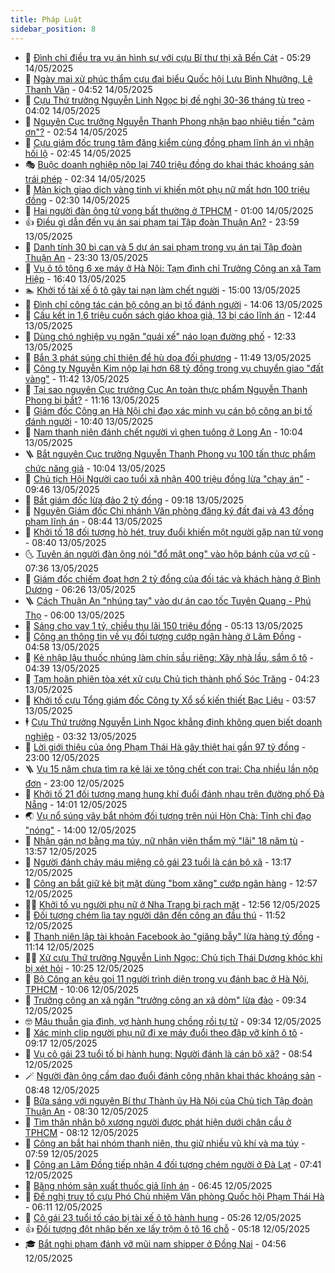 ```yaml
---
title: Pháp Luật
sidebar_position: 8
---
```


<!-- dantri-phap-luat:START -->
- 🌊 [Đình chỉ điều tra vụ án hình sự với cựu Bí thư thị xã Bến Cát](https://dantri.com.vn/phap-luat/dinh-chi-dieu-tra-vu-an-hinh-su-voi-cuu-bi-thu-thi-xa-ben-cat-20250514115031597.htm) - 05:29 14/05/2025
- 🐲 [Ngày mai xử phúc thẩm cựu đại biểu Quốc hội Lưu Bình Nhưỡng, Lê Thanh Vân](https://dantri.com.vn/phap-luat/ngay-mai-xu-phuc-tham-cuu-dai-bieu-quoc-hoi-luu-binh-nhuong-le-thanh-van-20250514115045852.htm) - 04:52 14/05/2025
- 🌁 [Cựu Thứ trưởng Nguyễn Linh Ngọc bị đề nghị 30-36 tháng tù treo](https://dantri.com.vn/phap-luat/cuu-thu-truong-nguyen-linh-ngoc-bi-de-nghi-30-36-thang-tu-treo-20250514104219427.htm) - 04:02 14/05/2025
- 🎃 [Nguyên Cục trưởng Nguyễn Thanh Phong nhận bao nhiêu tiền &quot;cảm ơn&quot;?](https://dantri.com.vn/phap-luat/nguyen-cuc-truong-nguyen-thanh-phong-nhan-bao-nhieu-tien-cam-on-20250514090745907.htm) - 02:54 14/05/2025
- 🦅 [Cựu giám đốc trung tâm đăng kiểm cùng đồng phạm lĩnh án vì nhận hối lộ](https://dantri.com.vn/phap-luat/cuu-giam-doc-trung-tam-dang-kiem-cung-dong-pham-linh-an-vi-nhan-hoi-lo-20250513212510073.htm) - 02:45 14/05/2025
- 🎭 [Buộc doanh nghiệp nộp lại 740 triệu đồng do khai thác khoáng sản trái phép](https://dantri.com.vn/phap-luat/buoc-doanh-nghiep-nop-lai-740-trieu-dong-do-khai-thac-khoang-san-trai-phep-20250514083942195.htm) - 02:34 14/05/2025
- 🤗 [Màn kịch giao dịch vàng tinh vi khiến một phụ nữ mất hơn 100 triệu đồng](https://dantri.com.vn/phap-luat/man-kich-giao-dich-vang-tinh-vi-khien-mot-phu-nu-mat-hon-100-trieu-dong-20250514082858068.htm) - 02:30 14/05/2025
- 🚀 [Hai người đàn ông tử vong bất thường ở TPHCM](https://dantri.com.vn/phap-luat/hai-nguoi-dan-ong-tu-vong-bat-thuong-o-tphcm-20250514075057374.htm) - 01:00 14/05/2025
- 👍 [Điều gì dẫn đến vụ án sai phạm tại Tập đoàn Thuận An?](https://dantri.com.vn/phap-luat/dieu-gi-dan-den-vu-an-sai-pham-tai-tap-doan-thuan-an-20250514000922409.htm) - 23:59 13/05/2025
- 🧐 [Danh tính 30 bị can và 5 dự án sai phạm trong vụ án tại Tập đoàn Thuận An](https://dantri.com.vn/phap-luat/danh-tinh-30-bi-can-va-5-du-an-sai-pham-trong-vu-an-tai-tap-doan-thuan-an-20250513231812827.htm) - 23:30 13/05/2025
- 🫶 [Vụ ô tô tông 6 xe máy ở Hà Nội: Tạm đình chỉ Trưởng Công an xã Tam Hiệp](https://dantri.com.vn/phap-luat/vu-o-to-tong-6-xe-may-o-ha-noi-tam-dinh-chi-truong-cong-an-xa-tam-hiep-20250513233542300.htm) - 16:40 13/05/2025
- 🏊 [Khởi tố tài xế ô tô gây tai nạn làm chết người](https://dantri.com.vn/phap-luat/khoi-to-tai-xe-o-to-gay-tai-nan-lam-chet-nguoi-20250513215121932.htm) - 15:00 13/05/2025
- 🌋 [Đình chỉ công tác cán bộ công an bị tố đánh người](https://dantri.com.vn/phap-luat/dinh-chi-cong-tac-can-bo-cong-an-bi-to-danh-nguoi-20250513210415219.htm) - 14:06 13/05/2025
- 👹 [Cấu kết in 1,6 triệu cuốn sách giáo khoa giả, 13 bị cáo lĩnh án](https://dantri.com.vn/phap-luat/cau-ket-in-16-trieu-cuon-sach-giao-khoa-gia-13-bi-cao-linh-an-20250513193025282.htm) - 12:44 13/05/2025
- 🫣 [Dùng chó nghiệp vụ ngăn &quot;quái xế&quot; náo loạn đường phố](https://dantri.com.vn/phap-luat/dung-cho-nghiep-vu-ngan-quai-xe-nao-loan-duong-pho-20250513191625851.htm) - 12:33 13/05/2025
- 🎃 [Bắn 3 phát súng chỉ thiên để hù dọa đối phương](https://dantri.com.vn/phap-luat/ban-3-phat-sung-chi-thien-de-hu-doa-doi-phuong-20250513182858429.htm) - 11:49 13/05/2025
- 🌝 [Công ty Nguyễn Kim nộp lại hơn 68 tỷ đồng trong vụ chuyển giao &quot;đất vàng&quot;](https://dantri.com.vn/phap-luat/cong-ty-nguyen-kim-nop-lai-hon-68-ty-dong-trong-vu-chuyen-giao-dat-vang-20250513180022302.htm) - 11:42 13/05/2025
- 🚀 [Tại sao nguyên Cục trưởng Cục An toàn thực phẩm Nguyễn Thanh Phong bị bắt?](https://dantri.com.vn/phap-luat/tai-sao-nguyen-cuc-truong-cuc-an-toan-thuc-pham-nguyen-thanh-phong-bi-bat-20250513181122848.htm) - 11:16 13/05/2025
- 🥷 [Giám đốc Công an Hà Nội chỉ đạo xác minh vụ cán bộ công an bị tố đánh người](https://dantri.com.vn/phap-luat/giam-doc-cong-an-ha-noi-chi-dao-xac-minh-vu-can-bo-cong-an-bi-to-danh-nguoi-20250513173521189.htm) - 10:40 13/05/2025
- 👺 [Nam thanh niên đánh chết người vì ghen tuông ở Long An](https://dantri.com.vn/phap-luat/nam-thanh-nien-danh-chet-nguoi-vi-ghen-tuong-o-long-an-20250513161921055.htm) - 10:04 13/05/2025
- 🪜 [Bắt nguyên Cục trưởng Nguyễn Thanh Phong vụ 100 tấn thực phẩm chức năng giả](https://dantri.com.vn/phap-luat/bat-nguyen-cuc-truong-nguyen-thanh-phong-vu-100-tan-thuc-pham-chuc-nang-gia-20250513164657505.htm) - 10:04 13/05/2025
- 🦄 [Chủ tịch Hội Người cao tuổi xã nhận 400 triệu đồng lừa &quot;chạy án&quot;](https://dantri.com.vn/phap-luat/chu-tich-hoi-nguoi-cao-tuoi-xa-nhan-400-trieu-dong-lua-chay-an-20250513161721567.htm) - 09:46 13/05/2025
- 🦍 [Bắt giám đốc lừa đảo 2 tỷ đồng](https://dantri.com.vn/phap-luat/bat-giam-doc-lua-dao-2-ty-dong-20250513153559514.htm) - 09:18 13/05/2025
- 🌁 [Nguyên Giám đốc Chi nhánh Văn phòng đăng ký đất đai và 43 đồng phạm lĩnh án](https://dantri.com.vn/phap-luat/nguyen-giam-doc-chi-nhanh-van-phong-dang-ky-dat-dai-va-43-dong-pham-linh-an-20250513153850570.htm) - 08:44 13/05/2025
- 💯 [Khởi tố 18 đối tượng hò hét, truy đuổi khiến một người gặp nạn tử vong](https://dantri.com.vn/phap-luat/khoi-to-18-doi-tuong-ho-het-truy-duoi-khien-mot-nguoi-gap-nan-tu-vong-20250513151816967.htm) - 08:40 13/05/2025
- 🌜 [Tuyên án người đàn ông nói &quot;đổ mật ong&quot; vào hộp bánh của vợ cũ](https://dantri.com.vn/phap-luat/tuyen-an-nguoi-dan-ong-noi-do-mat-ong-vao-hop-banh-cua-vo-cu-20250513123026390.htm) - 07:36 13/05/2025
- 👹 [Giám đốc chiếm đoạt hơn 2 tỷ đồng của đối tác và khách hàng ở Bình Dương](https://dantri.com.vn/phap-luat/giam-doc-chiem-doat-hon-2-ty-dong-cua-doi-tac-va-khach-hang-o-binh-duong-20250513121959949.htm) - 06:26 13/05/2025
- 🪜 [Cách Thuận An &quot;nhúng tay&quot; vào dự án cao tốc Tuyên Quang - Phú Thọ](https://dantri.com.vn/phap-luat/cach-thuan-an-nhung-tay-vao-du-an-cao-toc-tuyen-quang-phu-tho-20250513124514646.htm) - 06:00 13/05/2025
- 🦩 [Sáng cho vay 1 tỷ, chiều thu lãi 150 triệu đồng](https://dantri.com.vn/phap-luat/sang-cho-vay-1-ty-chieu-thu-lai-150-trieu-dong-20250513111701027.htm) - 05:13 13/05/2025
- 💂 [Công an thông tin về vụ đối tượng cướp ngân hàng ở Lâm Đồng](https://dantri.com.vn/phap-luat/cong-an-thong-tin-ve-vu-doi-tuong-cuop-ngan-hang-o-lam-dong-20250513113054455.htm) - 04:58 13/05/2025
- 💃 [Kẻ nhập lậu thuốc nhúng làm chín sầu riêng: Xây nhà lầu, sắm ô tô](https://dantri.com.vn/phap-luat/ke-nhap-lau-thuoc-nhung-lam-chin-sau-rieng-xay-nha-lau-sam-o-to-20250513110700766.htm) - 04:39 13/05/2025
- 🧐 [Tạm hoãn phiên tòa xét xử cựu Chủ tịch thành phố Sóc Trăng](https://dantri.com.vn/phap-luat/tam-hoan-phien-toa-xet-xu-cuu-chu-tich-thanh-pho-soc-trang-20250513103601131.htm) - 04:23 13/05/2025
- 🤗 [Khởi tố cựu Tổng giám đốc Công ty Xổ số kiến thiết Bạc Liêu](https://dantri.com.vn/phap-luat/khoi-to-cuu-tong-giam-doc-cong-ty-xo-so-kien-thiet-bac-lieu-20250513100616307.htm) - 03:57 13/05/2025
- 🕴 [Cựu Thứ trưởng Nguyễn Linh Ngọc khẳng định không quen biết doanh nghiệp](https://dantri.com.vn/phap-luat/cuu-thu-truong-nguyen-linh-ngoc-khang-dinh-khong-quen-biet-doanh-nghiep-20250513101408445.htm) - 03:32 13/05/2025
- 🐎 [Lời giới thiệu của ông Phạm Thái Hà gây thiệt hại gần 97 tỷ đồng](https://dantri.com.vn/phap-luat/loi-gioi-thieu-cua-ong-pham-thai-ha-gay-thiet-hai-gan-97-ty-dong-20250512232054109.htm) - 23:00 12/05/2025
- 🪜 [Vụ 15 năm chưa tìm ra kẻ lái xe tông chết con trai: Cha nhiều lần nộp đơn](https://dantri.com.vn/phap-luat/vu-15-nam-chua-tim-ra-ke-lai-xe-tong-chet-con-trai-cha-nhieu-lan-nop-don-20250512204405928.htm) - 23:00 12/05/2025
- 🤭 [Khởi tố 21 đối tượng mang hung khí đuổi đánh nhau trên đường phố Đà Nẵng](https://dantri.com.vn/phap-luat/khoi-to-21-doi-tuong-mang-hung-khi-duoi-danh-nhau-tren-duong-pho-da-nang-20250512202608027.htm) - 14:01 12/05/2025
- 🌏 [Vụ nổ súng vây bắt nhóm đối tượng trên núi Hòn Chà: Tỉnh chỉ đạo &quot;nóng&quot;](https://dantri.com.vn/phap-luat/vu-no-sung-vay-bat-nhom-doi-tuong-tren-nui-hon-cha-tinh-chi-dao-nong-20250512200053628.htm) - 14:00 12/05/2025
- 🎃 [Nhận gán nợ bằng ma túy, nữ nhân viên thẩm mỹ &quot;lãi&quot; 18 năm tù](https://dantri.com.vn/phap-luat/nhan-gan-no-bang-ma-tuy-nu-nhan-vien-tham-my-lai-18-nam-tu-20250512193330445.htm) - 13:57 12/05/2025
- 🗽 [Người đánh chảy máu miệng cô gái 23 tuổi là cán bộ xã](https://dantri.com.vn/phap-luat/nguoi-danh-chay-mau-mieng-co-gai-23-tuoi-la-can-bo-xa-20250512200940310.htm) - 13:17 12/05/2025
- 🌁 [Công an bắt giữ kẻ bịt mặt dùng &quot;bom xăng&quot; cướp ngân hàng](https://dantri.com.vn/phap-luat/cong-an-bat-giu-ke-bit-mat-dung-bom-xang-cuop-ngan-hang-20250512192211095.htm) - 12:57 12/05/2025
- 🧑‍💻 [Khởi tố vụ người phụ nữ ở Nha Trang bị rạch mặt](https://dantri.com.vn/phap-luat/khoi-to-vu-nguoi-phu-nu-o-nha-trang-bi-rach-mat-20250512165003342.htm) - 12:56 12/05/2025
- 🌮 [Đối tượng chém lìa tay người dân đến công an đầu thú](https://dantri.com.vn/phap-luat/doi-tuong-chem-lia-tay-nguoi-dan-den-cong-an-dau-thu-20250512182611438.htm) - 11:52 12/05/2025
- 🤗 [Thanh niên lập tài khoản Facebook ảo &quot;giăng bẫy&quot; lừa hàng tỷ đồng](https://dantri.com.vn/phap-luat/thanh-nien-lap-tai-khoan-facebook-ao-giang-bay-lua-hang-ty-dong-20250512172840076.htm) - 11:14 12/05/2025
- 👨‍🏫 [Xử cựu Thứ trưởng Nguyễn Linh Ngọc: Chủ tịch Thái Dương khóc khi bị xét hỏi](https://dantri.com.vn/phap-luat/xu-cuu-thu-truong-nguyen-linh-ngoc-chu-tich-thai-duong-khoc-khi-bi-xet-hoi-20250512170643943.htm) - 10:25 12/05/2025
- 🎉 [Bộ Công an kêu gọi 11 người trình diện trong vụ đánh bạc ở Hà Nội, TPHCM](https://dantri.com.vn/phap-luat/bo-cong-an-keu-goi-11-nguoi-trinh-dien-trong-vu-danh-bac-o-ha-noi-tphcm-20250512170055640.htm) - 10:06 12/05/2025
- 🤗 [Trưởng công an xã ngăn &quot;trưởng công an xã dỏm&quot; lừa đảo](https://dantri.com.vn/phap-luat/truong-cong-an-xa-ngan-truong-cong-an-xa-dom-lua-dao-20250512161009972.htm) - 09:34 12/05/2025
- 🤓 [Mâu thuẫn gia đình, vợ hành hung chồng rồi tự tử](https://dantri.com.vn/phap-luat/mau-thuan-gia-dinh-vo-hanh-hung-chong-roi-tu-tu-20250512161949199.htm) - 09:34 12/05/2025
- 👹 [Xác minh clip người phụ nữ đi xe máy đuổi theo đập vỡ kính ô tô](https://dantri.com.vn/phap-luat/xac-minh-clip-nguoi-phu-nu-di-xe-may-duoi-theo-dap-vo-kinh-o-to-20250512155538543.htm) - 09:17 12/05/2025
- 🐘 [Vụ cô gái 23 tuổi tố bị hành hung: Người đánh là cán bộ xã?](https://dantri.com.vn/phap-luat/vu-co-gai-23-tuoi-to-bi-hanh-hung-nguoi-danh-la-can-bo-xa-20250512154732266.htm) - 08:54 12/05/2025
- 🪄 [Người đàn ông cầm dao đuổi đánh công nhân khai thác khoáng sản](https://dantri.com.vn/phap-luat/nguoi-dan-ong-cam-dao-duoi-danh-cong-nhan-khai-thac-khoang-san-20250512153250456.htm) - 08:48 12/05/2025
- 💄 [Bữa sáng với nguyên Bí thư Thành ủy Hà Nội của Chủ tịch Tập đoàn Thuận An](https://dantri.com.vn/phap-luat/bua-sang-voi-nguyen-bi-thu-thanh-uy-ha-noi-cua-chu-tich-tap-doan-thuan-an-20250512150729966.htm) - 08:30 12/05/2025
- 🐎 [Tìm thân nhân bộ xương người được phát hiện dưới chân cầu ở TPHCM](https://dantri.com.vn/phap-luat/tim-than-nhan-bo-xuong-nguoi-duoc-phat-hien-duoi-chan-cau-o-tphcm-20250512145255071.htm) - 08:12 12/05/2025
- 💯 [Công an bắt hai nhóm thanh niên, thu giữ nhiều vũ khí và ma túy](https://dantri.com.vn/phap-luat/cong-an-bat-hai-nhom-thanh-nien-thu-giu-nhieu-vu-khi-va-ma-tuy-20250512143815350.htm) - 07:59 12/05/2025
- 💯 [Công an Lâm Đồng tiếp nhận 4 đối tượng chém người ở Đà Lạt](https://dantri.com.vn/phap-luat/cong-an-lam-dong-tiep-nhan-4-doi-tuong-chem-nguoi-o-da-lat-20250512142751241.htm) - 07:41 12/05/2025
- 🌈 [Băng nhóm sản xuất thuốc giả lĩnh án](https://dantri.com.vn/phap-luat/bang-nhom-san-xuat-thuoc-gia-linh-an-20250512132030238.htm) - 06:45 12/05/2025
- 🧠 [Đề nghị truy tố cựu Phó Chủ nhiệm Văn phòng Quốc hội Phạm Thái Hà](https://dantri.com.vn/phap-luat/de-nghi-truy-to-cuu-pho-chu-nhiem-van-phong-quoc-hoi-pham-thai-ha-20250512131030209.htm) - 06:11 12/05/2025
- 🌈 [Cô gái 23 tuổi tố cáo bị tài xế ô tô hành hung](https://dantri.com.vn/phap-luat/co-gai-23-tuoi-to-cao-bi-tai-xe-o-to-hanh-hung-20250512121820177.htm) - 05:26 12/05/2025
- 👍 [Đối tượng đột nhập bến xe lấy trộm ô tô 16 chỗ](https://dantri.com.vn/phap-luat/doi-tuong-dot-nhap-ben-xe-lay-trom-o-to-16-cho-20250512120515650.htm) - 05:18 12/05/2025
- 🎓 [Bắt nghi phạm đánh vỡ mũi nam shipper ở Đồng Nai](https://dantri.com.vn/phap-luat/bat-nghi-pham-danh-vo-mui-nam-shipper-o-dong-nai-20250512104427238.htm) - 04:56 12/05/2025<!-- dantri-phap-luat:END -->
